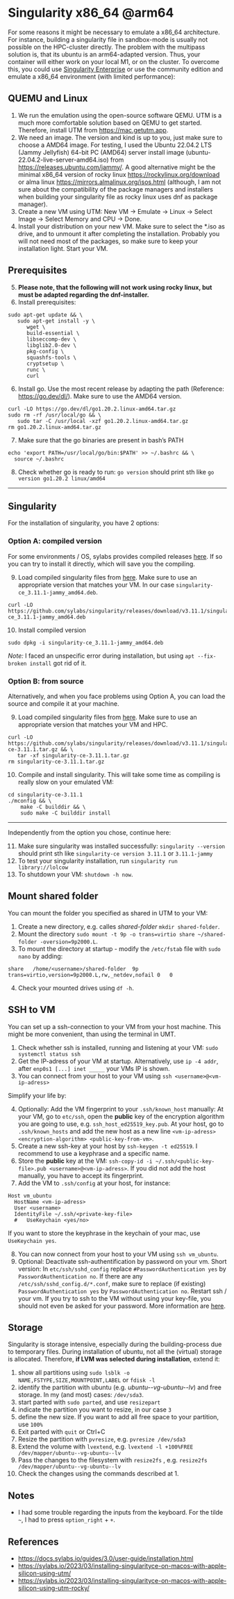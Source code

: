 # Singularity x86_64 @arm64
For some reasons it might be necessary to emulate a x86_64 architecture. For instance, building a singularity file in sandbox-mode is usually not possible on the HPC-cluster directly. The problem with the multipass solution is, that its ubuntu is an arm64-adapted version. Thus, your container will either work on your local M1, or on the cluster. To overcome this, you could use [Singularity Enterprise](https://sylabs.io/2022/07/cross-architecture-containers-with-singularityce-pro/) or use the community edition and emulate a x86_64 environment (with limited performance):

## QUEMU and Linux
1. We run the emulation using the open-source software QEMU. UTM is a much more comfortable solution based on QEMU to get started. Therefore, install UTM from https://mac.getutm.app.
2. We need an image. The version and kind is up to you, just make sure to choose a AMD64 image. For testing, I used the Ubuntu 22.04.2 LTS (Jammy Jellyfish) 64-bit PC (AMD64) server install image (ubuntu-22.04.2-live-server-amd64.iso) from https://releases.ubuntu.com/jammy/. A good alternative might be the minimal x86_64 version of rocky linux https://rockylinux.org/download or alma linux https://mirrors.almalinux.org/isos.html (although, I am not sure about the compatibility of the package managers and installers when building your singularity file as rocky linux uses dnf as package manager).
3. Create a new VM using UTM: New VM -> Emulate -> Linux -> Select Image -> Select Memory and CPU -> Done.
4. Install your distribution on your new VM. Make sure to select the \*.iso as drive, and to unmount it after completing the installation. Probably you will not need most of the packages, so make sure to keep your installation light. Start your VM.

## Prerequisites
5. **Please note, that the following will not work using rocky linux, but must be adapted regarding the dnf-installer.**
6. Install prerequisites:
``` shell
sudo apt-get update && \
   sudo apt-get install -y \
      wget \
      build-essential \
      libseccomp-dev \
      libglib2.0-dev \
      pkg-config \
      squashfs-tools \
      cryptsetup \
      runc \
      curl
```
6. Install go. Use the most recent release by adapting the path (Reference: https://go.dev/dl/). Make sure to use the AMD64 version.
``` shell
curl -LO https://go.dev/dl/go1.20.2.linux-amd64.tar.gz
sudo rm -rf /usr/local/go && \
   sudo tar -C /usr/local -xzf go1.20.2.linux-amd64.tar.gz
rm go1.20.2.linux-amd64.tar.gz
```
7. Make sure that the go binaries are present in bash’s PATH
``` shell
echo 'export PATH=/usr/local/go/bin:$PATH' >> ~/.bashrc && \
  source ~/.bashrc
```
8. Check whether go is ready to run: `go version` should print sth like `go version go1.20.2 linux/amd64`

----------------
## Singularity
For the installation of singularity, you have 2 options:

### Option A: compiled version
For some environments / OS, sylabs provides compiled releases [here](https://github.com/sylabs/singularity/releases). If so you can try to install it directly, which will save you the compiling.

9. Load compiled singularity files from [here](https://github.com/sylabs/singularity/releases). Make sure to use an appropriate version that matches your VM. In our case `singularity-ce_3.11.1-jammy_amd64.deb`.
``` shell
curl -LO https://github.com/sylabs/singularity/releases/download/v3.11.1/singularity-ce_3.11.1-jammy_amd64.deb
```
10. Install compiled version
``` shell
sudo dpkg -i singularity-ce_3.11.1-jammy_amd64.deb
```
*Note:* I faced an unspecific error during installation, but using `apt --fix-broken install` got rid of it.

### Option B: from source
Alternatively, and when you face problems using Option A, you can load the source and compile it at your machine.

9. Load compiled singularity files from [here](https://github.com/sylabs/singularity/releases). Make sure to use an appropriate version that matches your VM and HPC.
``` shell
curl -LO https://github.com/sylabs/singularity/releases/download/v3.11.1/singularity-ce-3.11.1.tar.gz && \
   tar -xf singularity-ce-3.11.1.tar.gz
rm singularity-ce-3.11.1.tar.gz
```
10. Compile and install singularity. This will take some time as compiling is really slow on your emulated VM:
``` shell
cd singularity-ce-3.11.1
./mconfig && \
    make -C builddir && \
    sudo make -C builddir install
```

----------------
Independently from the option you chose, continue here:

11. Make sure singularity was installed successfully: `singularity --version` should print sth like `singularity-ce version 3.11.1` or `3.11.1-jammy`
12. To test your singularity installation, run `singularity run library://lolcow`
13. To shutdown your VM: `shutdown -h now`.

## Mount shared folder
You can mount the folder you specified as shared in UTM to your VM:
1. Create a new directory, e.g. calles *shared-folder* `mkdir shared-folder`.
2. Mount the directory `sudo mount -t 9p -o trans=virtio share ~/shared-folder -oversion=9p2000.L`.
3. To mount the directory at startup - modify the `/etc/fstab` file with `sudo nano` by adding:
```shell
share	/home/<username>/shared-folder	9p	trans=virtio,version=9p2000.L,rw,_netdev,nofail	0	0
```
4. Check your mounted drives using `df -h`.

## SSH to VM
You can set up a ssh-connection to your VM from your host machine. This might be more convenient, than using the terminal in UMT.
1. Check whether ssh is installed, running and listening at your VM: `sudo systemctl status ssh`
2. Get the IP-adress of your VM at startup. Alternatively, use `ip -4 addr`, after `enp0s1 [...] inet _____` your VMs IP is shown.
3. You can connect from your host to your VM using `ssh <username>@<vm-ip-adress>`

Simplify your life by:

4. Optionally: Add the VM fingerprint to your `.ssh/known_host` manually: At your VM, go to `etc/ssh`, open the **public** key of the encryption algorithm you are going to use, e.g. `ssh_host_ed25519_key.pub`. At your host, go to `.ssh/known_hosts` and add the new host as a new line `<vm-ip-adress> <encryption-algorithm> <public-key-from-vm>`.
5. Create a new ssh-key at your host by `ssh-keygen -t ed25519`. I recommend to use a keyphrase and a specific name.
6. Store the **public** key at the VM: `ssh-copy-id -i ~/.ssh/<public-key-file>.pub <username>@<vm-ip-adress>`. If you did not add the host manually, you have to accept its fingerprint.
7. Add the VM to `.ssh/config` at your host, for instance:
```
Host vm_ubuntu
  HostName <vm-ip-adress>
  User <username>
  IdentityFile ~/.ssh/<private-key-file>
  #   UseKeychain <yes/no>
```
If you want to store the keyphrase in the keychain of your mac, use  `  UseKeychain yes`.

8. You can now connect from your host to your VM using `ssh vm_ubuntu`.
9. Optional: Deactivate ssh-authentification by password on your vm. Short version: In `etc/ssh/sshd_config` replace `#PasswordAuthentication yes` by `PasswordAuthentication no`. If there are any `/etc/ssh/sshd_config.d/*.conf`, make sure to replace (if existing) `PasswordAuthentication yes` by `PasswordAuthentication no`. Restart ssh / your vm. If you try to ssh to the VM without using your key-file, you should not even be asked for your password. More information are [here](https://help.ubuntu.com/community/SSH/OpenSSH/Configuring).

## Storage
Singularity is storage intensive, especially during the building-process due to temporary files. During installation of ubuntu, not all the (virtual) storage is allocated. Therefore, **if LVM was selected during installation**, extend it:
1. show all partitions using `sudo lsblk -o NAME,FSTYPE,SIZE,MOUNTPOINT,LABEL` or `fdisk -l`
2. identify the partition with ubuntu (e.g. *ubuntu--vg-ubuntu--lv*) and free storage. In my (and most) cases: `/dev/sda3`.
3. start parted with `sudo parted`, and use `resizepart`
4. indicate the partition you want to resize, in our case `3`
5. define the new size. If you want to add all free space to your partition, use `100%`
6. Exit parted with `quit` or Ctrl+C
7. Resize the partition with `pvresize`, e.g. `pvresize /dev/sda3`
8. Extend the volume with `lvextend`, e.g. `lvextend -l +100%FREE /dev/mapper/ubuntu--vg-ubuntu--lv`
9. Pass the changes to the filesystem with `resize2fs` , e.g. `resize2fs /dev/mapper/ubuntu--vg-ubuntu--lv`
10. Check the changes using the commands described at 1.
   
## Notes
- I had some trouble regarding the inputs from the keyboard. For the tilde `~`, I had to press `option_right` + `+`.

## References
- https://docs.sylabs.io/guides/3.0/user-guide/installation.html
- https://sylabs.io/2023/03/installing-singularityce-on-macos-with-apple-silicon-using-utm/
- https://sylabs.io/2023/03/installing-singularityce-on-macos-with-apple-silicon-using-utm-rocky/
